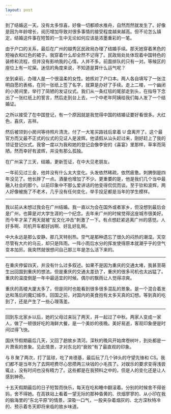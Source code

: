```yaml
---
layout: post
---
```


到了结婚这一天。没有太多惊喜，好像一切都顺水推舟，自然而然就发生了。好像是因为年龄增长，阅历增加导致对很多事情的接受程度越来越高。但不论怎么镇定，结婚这件事在短暂的一生中无论如何应该是浓墨重彩的一笔。

由于户口的关系，最后在广州的越秀区民政局办理了结婚手续。那天她穿着黑色的短袖衣和红色的裙子。我穿着什么却全然不记得了。民政局处处体现着中国特色的装修和流程，但并没有影响我的心情。人并不多。前面排队的只有一对。等候区的座位上有一坨屎。迷信的角度来说，不知道是算什么运气呢？

坐到桌前，办理人是一个很温柔的女性。她核对了户口本。两人各自填写了一张注明自愿的表格，在同一张纸上签了名字，就算是办好了手续。走上二楼，一个幽闭的小房间里，举行了简陋的发证仪式。我们从一条红毯的尾部走到头，在指导下念出了一张红纸上的誓言，然后走到台上去，一个中老年阿姨给我们每人发了一个结婚证。

之所以接受了在中国登记，有一个原因就是我觉得中国的结婚证要好看很多。大红色，喜庆，吉祥。

然后被领到小房间等待照片清洗，付了一大笔买路钱后拿着 U 盘离开了。这个最官方而又最不正式的仪式的见证人是波辉。他请假从汕头赶过来，刚好赶上了我的领证登记仪式。我曾一度以为我和她的登记会像李安的《喜宴》里那样，草率而简陋。然而幸好有波辉，并没有那么孤独。

在广州呆了三天，结婚，更新签证，在中大见老朋友。

一年前见过三金，他并没有什么太大变化。头发依然稀疏，依然疲惫。刺猬倒是四年没见了。他长胖了一点。酒量也增加了不少。更重要的是，他是我们几个当中最融入社会的那个。以前印象中不那么爱讲话的他变得侃侃而谈。至于钦和波辉，两人好像被施了不老术，几乎没有任何变化，举手投足都是当年的学生模样。

---

我以前从未想过我会在广州结婚。我一直以为会在国外或者家乡，但没想到最后会是广州，也算是对大学生涯的一个纪念。去年来广州的时候觉得这座城市很美好。而今年才呆了两天就被"反文化冲击"刺激了一下。有点想赶紧逃离广州的感觉。人好多啊、司机开车都好凶啊、好乱好乱啊。

中大永远是那么安静。那几天特别热。空气是那种遗忘了很久的闷热的潮湿。天空尽管有大片的乌云，却只是阵雨。一阵小雨后水分的挥发使得原本就潮乎乎的空气变本加厉。我突然就很想问自己那三年是怎么活下来的。

---

在重庆停留四天，并没有什么过多叙述。如果不是因为重庆的交通太堵，我甚至萌生出回国到重庆的想法。但是重庆的交通太差劲了，重庆的很多司机也太凶猛了。重庆的温度倒是一年中最适宜的时候。偶尔的飘雨让人觉得凉爽。

重庆的高楼大厦太多了。但是同时也能看到很多很多混乱的景象。是一个混合着发达和落后的魔幻城市。回国之前，对国内的美食抱有太多天真的幻想。等到真的吃到了，还是产生了一些心理落差。

---

回到东北家乡以后，她的父母过来玩了两天，并一起过了中秋。两家人变成一家人，做了一顿很好吃的海鲜大餐，是一个美妙的夜晚。美好易逝，客观印象便是时间过得飞快。

国庆节假期最后几天，又回了趟故乡清河。深秋的晚风开始席卷树叶，到处都是一片萧索的景象。见此情景，才对东北的“衰败”有了最直观的印象。

与 B 聚了两次，打了篮球，吃了肯德基，最后玩了几个钟头的守望先锋和 CS。我们都不是当年为了去网吧费尽心思攒两三块钱的小毛孩了。对娱乐的要求变得浅尝辄止，没有时间也没有精力了。这些都是在我预料之中的，但是人的变化还是让人感到神奇。

十五天假期最后的日子短暂而快乐，每天在吃和睡中翻滚着。分别的时候舍不得爸妈，舍不得她。在高铁站上看着一望无际的那种昏黄的、炊烟寥寥的、从小印在我的脑海里的“东北平原”的情景，深吸一口气，一股夹杂着烟灰的、北方深秋特冷的、预示着冬天即将来临的故乡味道。
